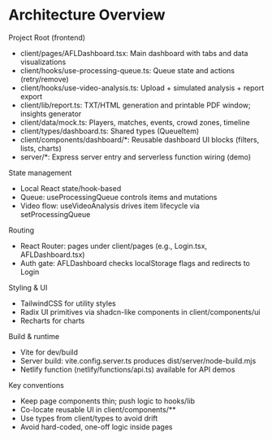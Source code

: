 # Architecture Overview

Project Root (frontend)
- client/pages/AFLDashboard.tsx: Main dashboard with tabs and data visualizations
- client/hooks/use-processing-queue.ts: Queue state and actions (retry/remove)
- client/hooks/use-video-analysis.ts: Upload + simulated analysis + report export
- client/lib/report.ts: TXT/HTML generation and printable PDF window; insights generator
- client/data/mock.ts: Players, matches, events, crowd zones, timeline
- client/types/dashboard.ts: Shared types (QueueItem)
- client/components/dashboard/*: Reusable dashboard UI blocks (filters, lists, charts)
- server/*: Express server entry and serverless function wiring (demo)

State management
- Local React state/hook-based
- Queue: useProcessingQueue controls items and mutations
- Video flow: useVideoAnalysis drives item lifecycle via setProcessingQueue

Routing
- React Router: pages under client/pages (e.g., Login.tsx, AFLDashboard.tsx)
- Auth gate: AFLDashboard checks localStorage flags and redirects to Login

Styling & UI
- TailwindCSS for utility styles
- Radix UI primitives via shadcn-like components in client/components/ui
- Recharts for charts

Build & runtime
- Vite for dev/build
- Server build: vite.config.server.ts produces dist/server/node-build.mjs
- Netlify function (netlify/functions/api.ts) available for API demos

Key conventions
- Keep page components thin; push logic to hooks/lib
- Co-locate reusable UI in client/components/**
- Use types from client/types to avoid drift
- Avoid hard-coded, one-off logic inside pages
